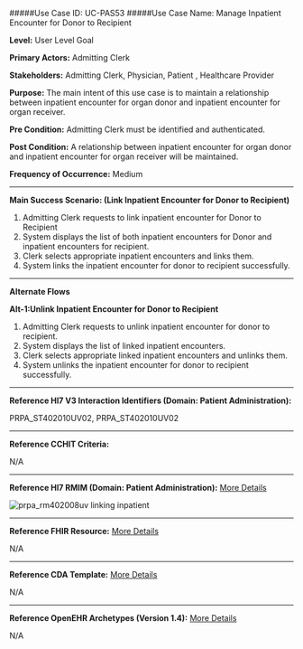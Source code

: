 #####Use Case ID: UC-PAS53
#####Use Case Name: Manage Inpatient Encounter for Donor to Recipient

**Level:**                     User Level Goal

**Primary Actors:**            Admitting Clerk

**Stakeholders:**              Admitting Clerk, Physician, Patient , Healthcare Provider

**Purpose:**                   The main intent of this use case is to maintain a relationship between inpatient encounter for organ donor and inpatient encounter for organ receiver.

**Pre Condition:**             Admitting Clerk must be identified and authenticated.

**Post Condition:**           A relationship between inpatient encounter for organ donor and inpatient encounter for organ receiver will be maintained.

**Frequency of Occurrence:**   Medium
__________________________________________________________
**Main Success Scenario: (Link Inpatient Encounter for Donor to Recipient)**

1. Admitting Clerk requests to link inpatient encounter for Donor to Recipient
2. System displays the list of both inpatient encounters for Donor and inpatient encounters for recipient.
3. Clerk selects appropriate inpatient encounters and links them.
4. System links the inpatient encounter for donor to recipient successfully.

_______________________________________________________________________________
**Alternate Flows** 

**Alt-1:Unlink Inpatient Encounter for Donor to Recipient**

1. Admitting Clerk requests to unlink inpatient encounter for donor to recipient.
2. System displays the list of linked inpatient encounters.
3. Clerk selects appropriate linked inpatient encounters and unlinks them.
4. System unlinks the inpatient encounter for donor to recipient successfully.

________________________________________________________________________
**Reference Hl7 V3 Interaction Identifiers (Domain: Patient Administration):**

PRPA_ST402010UV02, PRPA_ST402010UV02
_______________________________________________________________
**Reference CCHIT Criteria:**

N/A
_______________________________________________________________
**Reference Hl7 RMIM (Domain: Patient Administration):**
[More Details](http://www.hl7.org/implement/standards/product_brief.cfm?product_id=306)

![prpa_rm402008uv linking inpatient](https://f.cloud.github.com/assets/5391320/1370014/ba2432a0-3a0c-11e3-80de-dda7a69d7b52.png)

_______________________________________________________________
**Reference FHIR Resource:**
[More Details](http://www.hl7.org/implement/standards/fhir/resourcelist.html)

N/A
_______________________________________________________________
**Reference CDA Template:**
[More Details](http://www.hl7.org/Special/committees/structure/index.cfm)

N/A
_______________________________________________________________
**Reference OpenEHR Archetypes (Version 1.4):**
[More Details](http://www.openehr.org/ckm/)

N/A
